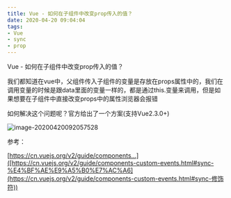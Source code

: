 ```yaml
---
title: Vue - 如何在子组件中改变prop传入的值？
date: 2020-04-20 09:04:04
tags:
- Vue
- sync
- prop
---
```




Vue - 如何在子组件中改变prop传入的值？



 我们都知道在vue中，父组件传入子组件的变量是存放在props属性中的，我们在调用变量的时候是跟data里面的变量一样的，都是通过this.变量来调用，但是如果想要在子组件中直接改变props中的属性浏览器会报错

如何解决这个问题呢？官方给出了一个方案(支持Vue2.3.0+)

![image-20200420092057528](https://tva1.sinaimg.cn/large/007S8ZIlgy1gdzyy9pn1yj30u00yqn6k.jpg)



参考：

[https://cn.vuejs.org/v2/guide/components...]([https://cn.vuejs.org/v2/guide/components-custom-events.html#sync-%E4%BF%AE%E9%A5%B0%E7%AC%A6](https://cn.vuejs.org/v2/guide/components-custom-events.html#sync-修饰符))